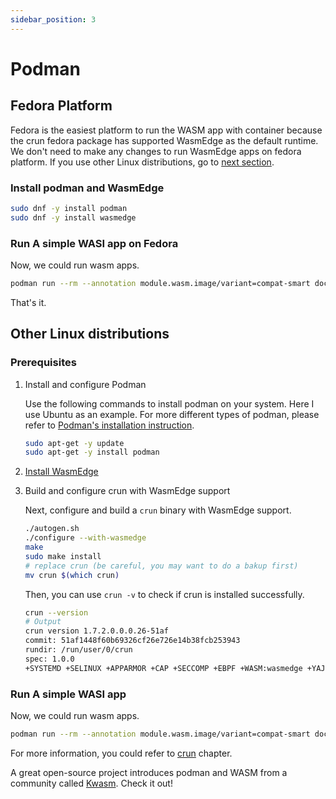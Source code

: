 ```yaml
---
sidebar_position: 3
---
```


# Podman

## Fedora Platform

Fedora is the easiest platform to run the WASM app with container because the crun fedora package has supported WasmEdge as the default runtime. We don't need to make any changes to run WasmEdge apps on fedora platform. If you use other Linux distributions, go to [next section](#other-linux-distributions).

### Install podman and WasmEdge

```bash
sudo dnf -y install podman
sudo dnf -y install wasmedge
```

### Run A simple WASI app on Fedora

Now, we could run wasm apps.

```bash
podman run --rm --annotation module.wasm.image/variant=compat-smart docker.io/wasmedge/example-wasi:latest /wasi_example_main.wasm 50000000
```

That's it.

## Other Linux distributions

### Prerequisites

1. Install and configure Podman

   Use the following commands to install podman on your system. Here I use Ubuntu as an example. For more different types of podman, please refer to [Podman's installation instruction](https://podman.io/getting-started/installation).

   ```bash
   sudo apt-get -y update
   sudo apt-get -y install podman
   ```

2. [Install WasmEdge](../../start/install.md#install)

3. Build and configure crun with WasmEdge support

   Next, configure and build a `crun` binary with WasmEdge support.

   ```bash
   ./autogen.sh
   ./configure --with-wasmedge
   make
   sudo make install
   # replace crun (be careful, you may want to do a bakup first)
   mv crun $(which crun)
   ```

   Then, you can use `crun -v` to check if crun is installed successfully.

   ```bash
   crun --version
   # Output
   crun version 1.7.2.0.0.0.26-51af
   commit: 51af1448f60b69326cf26e726e14b38fcb253943
   rundir: /run/user/0/crun
   spec: 1.0.0
   +SYSTEMD +SELINUX +APPARMOR +CAP +SECCOMP +EBPF +WASM:wasmedge +YAJL
   ```

### Run A simple WASI app

Now, we could run wasm apps.

```bash
podman run --rm --annotation module.wasm.image/variant=compat-smart docker.io/wasmedge/example-wasi:latest /wasi_example_main.wasm 50000000
```

For more information, you could refer to [crun](../deploy/oci-runtime/crun) chapter.

A great open-source project introduces podman and WASM from a community called [Kwasm](https://github.com/KWasm/podman-wasm). Check it out!
